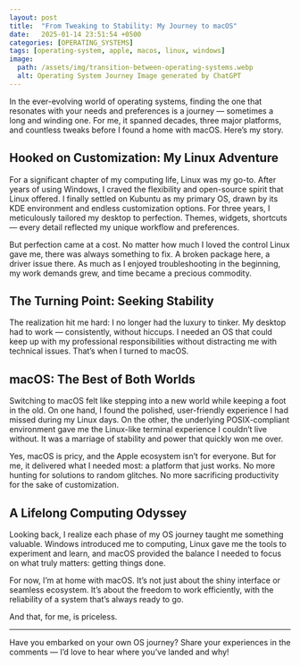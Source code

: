 ```yaml
---
layout: post
title:  "From Tweaking to Stability: My Journey to macOS"
date:   2025-01-14 23:51:54 +0500
categories: [OPERATING_SYSTEMS]
tags: [operating-system, apple, macos, linux, windows]
image:
  path: /assets/img/transition-between-operating-systems.webp
  alt: Operating System Journey Image generated by ChatGPT
---
```


<!-- ![My Journey to macOS](/assets/img/transition-between-operating-systems.webp){: width="800" height="400" }{: .shadow }
_Operating System Journey Image generated by ChatGPT_ -->

In the ever-evolving world of operating systems, finding the one that resonates with your needs and preferences is a journey — sometimes a long and winding one. For me, it spanned decades, three major platforms, and countless tweaks before I found a home with macOS. Here’s my story.

## Hooked on Customization: My Linux Adventure
For a significant chapter of my computing life, Linux was my go-to. After years of using Windows, I craved the flexibility and open-source spirit that Linux offered. I finally settled on Kubuntu as my primary OS, drawn by its KDE environment and endless customization options. For three years, I meticulously tailored my desktop to perfection. Themes, widgets, shortcuts — every detail reflected my unique workflow and preferences.

But perfection came at a cost. No matter how much I loved the control Linux gave me, there was always something to fix. A broken package here, a driver issue there. As much as I enjoyed troubleshooting in the beginning, my work demands grew, and time became a precious commodity.

## The Turning Point: Seeking Stability
The realization hit me hard: I no longer had the luxury to tinker. My desktop had to work — consistently, without hiccups. I needed an OS that could keep up with my professional responsibilities without distracting me with technical issues. That’s when I turned to macOS.

## macOS: The Best of Both Worlds
Switching to macOS felt like stepping into a new world while keeping a foot in the old. On one hand, I found the polished, user-friendly experience I had missed during my Linux days. On the other, the underlying POSIX-compliant environment gave me the Linux-like terminal experience I couldn’t live without. It was a marriage of stability and power that quickly won me over.

Yes, macOS is pricy, and the Apple ecosystem isn’t for everyone. But for me, it delivered what I needed most: a platform that just works. No more hunting for solutions to random glitches. No more sacrificing productivity for the sake of customization.

## A Lifelong Computing Odyssey
Looking back, I realize each phase of my OS journey taught me something valuable. Windows introduced me to computing, Linux gave me the tools to experiment and learn, and macOS provided the balance I needed to focus on what truly matters: getting things done.

For now, I’m at home with macOS. It’s not just about the shiny interface or seamless ecosystem. It’s about the freedom to work efficiently, with the reliability of a system that’s always ready to go.

And that, for me, is priceless.

---

Have you embarked on your own OS journey? Share your experiences in the comments — I’d love to hear where you’ve landed and why!